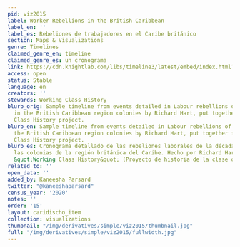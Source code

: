 ```yaml
---
pid: viz2015
label: Worker Rebellions in the British Caribbean
label_en: ''
label_es: Rebeliones de trabajadores en el Caribe británico
section: Maps & Visualizations
genre: Timelines
claimed_genre_en: timeline
claimed_genre_es: un cronograma
link: https://cdn.knightlab.com/libs/timeline3/latest/embed/index.html?source=1qZjyqnjo2e37usoVsGgoZU7ZI5NDA6NCCpp2p0EVb2s&font=Default&lang=en&initial_zoom=2&height=650
access: open
status: Stable
language: en
creators: ''
stewards: Working Class History
blurb_orig: Sample timeline from events detailed in Labour rebellions of the 1930s
  in the British Caribbean region colonies by Richard Hart, put together for the Working
  Class History project.
blurb_en: Sample timeline from events detailed in Labour rebellions of the 1930s in
  the British Caribbean region colonies by Richard Hart, put together for the Working
  Class History project.
blurb_es: Cronograma detallado de las rebeliones laborales de la década de 1930 en
  las colonias de la región británica del Caribe. Hecho por Richard Hart, para el
  &quot;Working Class History&quot; (Proyecto de historia de la clase obrera).
related_to: ''
open_data: ''
added_by: Kaneesha Parsard
twitter: "@kaneeshaparsard"
census_year: '2020'
notes: ''
order: '15'
layout: caridischo_item
collection: visualizations
thumbnail: "/img/derivatives/simple/viz2015/thumbnail.jpg"
full: "/img/derivatives/simple/viz2015/fullwidth.jpg"
---
```

